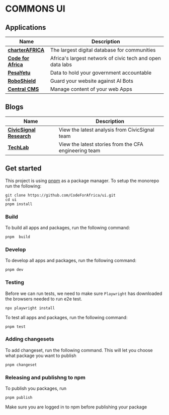 # COMMONS UI

## Applications

| Name                                         | Description                                               |
| -------------------------------------------- | --------------------------------------------------------- |
| [**charterAFRICA**](./apps/charterafrica/)   | The largest digital database for communities              |
| [**Code for Africa**](./apps/codeforafrica/) | Africa's largest network of civic tech and open data labs |
| [**PesaYetu**](./apps/pesayetu/)             | Data to hold your government accountable                  |
| [**RoboShield**](./apps/roboshield/)         | Guard your website against AI Bots                        |
| [**Central CMS**](./apps/centralcms/)        | Manage content of your web Apps                           |

## Blogs

| Name                                                | Description                                           |
| --------------------------------------------------- | ----------------------------------------------------- |
| [**CivicSignal Research**](./apps/civicsignalblog/) | View the latest analysis from CivicSignal team        |
| [**TechLab**](./apps/engineeringblog/)              | View the latest stories from the CFA engineering team |

## Get started

This project is using [pnpm](https://pnpm.io/) as a package manager. To setup the monorepo run the following:

```
git clone https://github.com/CodeForAfrica/ui.git
cd ui
pnpm install

```

### Build

To build all apps and packages, run the following command:

```
pnpm  build
```

### Develop

To develop all apps and packages, run the following command:

```
pnpm dev
```

### Testing

Before we can run tests, we need to make sure `Playwright` has downloaded the browsers needed to run e2e test.

```
npx playwright install
```

To test all apps and packages, run the following command:

```
pnpm test
```

### Adding changesets

To add changeset, run the following command. This will let you choose what package you want to publish

```
pnpm changeset
```

### Releasing and publishng to npm

To publish you packages, run

```
pnpm publish
```

Make sure you are logged in to npm before publishing your package
